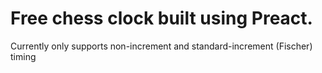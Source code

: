 # Free chess clock built using Preact.

Currently only supports non-increment and standard-increment (Fischer) timing

